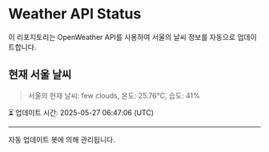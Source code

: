 
# Weather API Status

이 리포지토리는 OpenWeather API를 사용하여 서울의 날씨 정보를 자동으로 업데이트합니다.

## 현재 서울 날씨
> 서울의 현재 날씨: few clouds, 온도: 25.76°C, 습도: 41%

⏳ 업데이트 시간: 2025-05-27 06:47:06 (UTC)

---
자동 업데이트 봇에 의해 관리됩니다.
